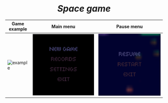 <div align='center'>
  
# ***Space game***
  
</div>

| Game example                                      | Main menu                                           | Pause menu                                      |
| ------------------------------------------------- | --------------------------------------------------- | ----------------------------------------------- |
| ![example](space_game/assets/samples/sample1.gif) | ![mainmunu](space_game/assets/samples/mainmenu.png) | ![pausemunu](space_game/assets/samples/pausemenu.png) |

